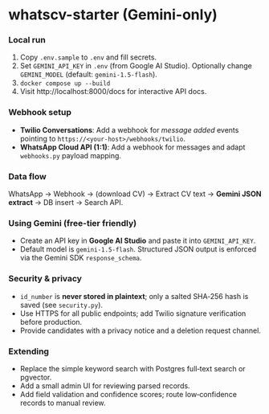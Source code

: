 # whatscv-starter (Gemini-only)

### Local run
1. Copy `.env.sample` to `.env` and fill secrets.
2. Set `GEMINI_API_KEY` in `.env` (from Google AI Studio). Optionally change `GEMINI_MODEL` (default: `gemini-1.5-flash`).
3. `docker compose up --build`
4. Visit http://localhost:8000/docs for interactive API docs.

### Webhook setup
- **Twilio Conversations**: Add a webhook for *message added* events pointing to `https://<your-host>/webhooks/twilio`.
- **WhatsApp Cloud API (1:1)**: Add a webhook for messages and adapt `webhooks.py` payload mapping.

### Data flow
WhatsApp → Webhook → (download CV) → Extract CV text → **Gemini JSON extract** → DB insert → Search API.

### Using Gemini (free-tier friendly)
- Create an API key in **Google AI Studio** and paste it into `GEMINI_API_KEY`.
- Default model is `gemini-1.5-flash`. Structured JSON output is enforced via the Gemini SDK `response_schema`.

### Security & privacy
- `id_number` is **never stored in plaintext**; only a salted SHA‑256 hash is saved (see `security.py`).
- Use HTTPS for all public endpoints; add Twilio signature verification before production.
- Provide candidates with a privacy notice and a deletion request channel.

### Extending
- Replace the simple keyword search with Postgres full‑text search or pgvector.
- Add a small admin UI for reviewing parsed records.
- Add field validation and confidence scores; route low‑confidence records to manual review.